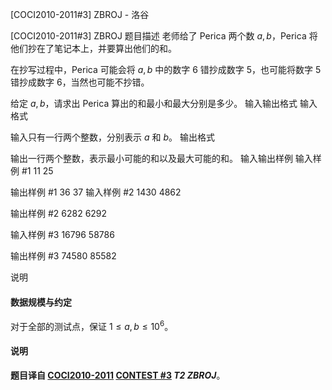 



[COCI2010-2011#3] ZBROJ - 洛谷














[COCI2010-2011#3] ZBROJ
题目描述
老师给了 Perica 两个数 $a, b$，Perica 将他们抄在了笔记本上，并要算出他们的和。

在抄写过程中，Perica 可能会将 $a, b$ 中的数字 $6$ 错抄成数字 $5$，也可能将数字 $5$ 错抄成数字 $6$，当然也可能不抄错。

给定 $a, b$，请求出 Perica 算出的和最小和最大分别是多少。
输入输出格式
输入格式

输入只有一行两个整数，分别表示 $a$ 和 $b$。
输出格式

输出一行两个整数，表示最小可能的和以及最大可能的和。
输入输出样例
输入样例 #1
11 25

输出样例 #1
36 37
输入样例 #2
1430 4862

输出样例 #2
6282 6292

输入样例 #3
16796 58786

输出样例 #3
74580 85582

说明
#### 数据规模与约定

对于全部的测试点，保证 $1 \leq a, b \leq 10^6$。

#### 说明

**题目译自 [COCI2010-2011](https://hsin.hr/coci/archive/2010_2011/) [CONTEST #3](https://hsin.hr/coci/archive/2010_2011/contest3_tasks.pdf) *T2 ZBROJ***。






